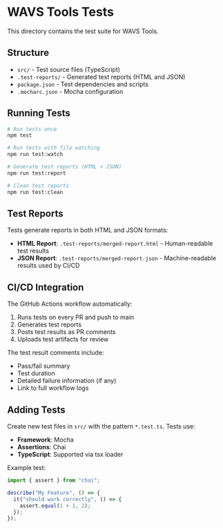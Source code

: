 # WAVS Tools Tests

This directory contains the test suite for WAVS Tools.

## Structure

- `src/` - Test source files (TypeScript)
- `.test-reports/` - Generated test reports (HTML and JSON)
- `package.json` - Test dependencies and scripts
- `.mocharc.json` - Mocha configuration

## Running Tests

```bash
# Run tests once
npm test

# Run tests with file watching
npm run test:watch

# Generate test reports (HTML + JSON)
npm run test:report

# Clean test reports
npm run test:clean
```

## Test Reports

Tests generate reports in both HTML and JSON formats:

- **HTML Report**: `.test-reports/merged-report.html` - Human-readable test results
- **JSON Report**: `.test-reports/merged-report.json` - Machine-readable results used by CI/CD

## CI/CD Integration

The GitHub Actions workflow automatically:

1. Runs tests on every PR and push to main
2. Generates test reports
3. Posts test results as PR comments
4. Uploads test artifacts for review

The test result comments include:
- Pass/fail summary
- Test duration
- Detailed failure information (if any)
- Link to full workflow logs

## Adding Tests

Create new test files in `src/` with the pattern `*.test.ts`. Tests use:

- **Framework**: Mocha
- **Assertions**: Chai
- **TypeScript**: Supported via tsx loader

Example test:

```typescript
import { assert } from "chai";

describe("My Feature", () => {
  it("should work correctly", () => {
    assert.equal(1 + 1, 2);
  });
});
```
